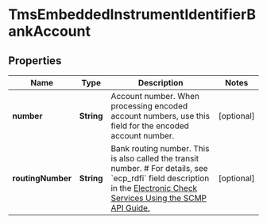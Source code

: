 
# TmsEmbeddedInstrumentIdentifierBankAccount

## Properties
Name | Type | Description | Notes
------------ | ------------- | ------------- | -------------
**number** | **String** | Account number.  When processing encoded account numbers, use this field for the encoded account number.  |  [optional]
**routingNumber** | **String** | Bank routing number. This is also called the transit number.  # For details, see &#x60;ecp_rdfi&#x60; field description in the [Electronic Check Services Using the SCMP API Guide.](https://apps.cybersource.com/library/documentation/dev_guides/EChecks_SCMP_API/html/)  |  [optional]



